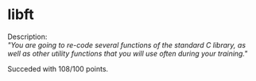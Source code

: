 # libft

Description:<br>
<i>"You are going to re-code several functions of the standard C library, as well as other utility functions that you will use often during your training."</i>

Succeded with 108/100 points.
